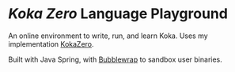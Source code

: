 # *Koka Zero* Language Playground

An online environment to write, run, and learn Koka. Uses my
implementation [KokaZero](https://github.com/DanGooding/koka-zero/).

Built with Java Spring, with [Bubblewrap](https://github.com/containers/bubblewrap) to sandbox user binaries.

